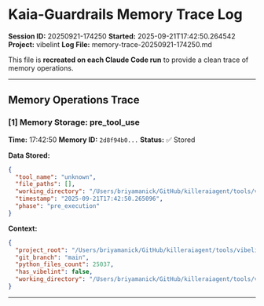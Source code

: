 # Kaia-Guardrails Memory Trace Log

**Session ID:** 20250921-174250
**Started:** 2025-09-21T17:42:50.264542
**Project:** vibelint
**Log File:** memory-trace-20250921-174250.md

This file is **recreated on each Claude Code run** to provide a clean trace of memory operations.

---

## Memory Operations Trace


### [1] Memory Storage: pre_tool_use

**Time:** 17:42:50
**Memory ID:** `2d8f94b0...`
**Status:** ✅ Stored

**Data Stored:**
```json
{
  "tool_name": "unknown",
  "file_paths": [],
  "working_directory": "/Users/briyamanick/GitHub/killeraiagent/tools/vibelint",
  "timestamp": "2025-09-21T17:42:50.265096",
  "phase": "pre_execution"
}
```

**Context:**
```json
{
  "project_root": "/Users/briyamanick/GitHub/killeraiagent/tools/vibelint",
  "git_branch": "main",
  "python_files_count": 25037,
  "has_vibelint": false,
  "working_directory": "/Users/briyamanick/GitHub/killeraiagent/tools/vibelint"
}
```

---
